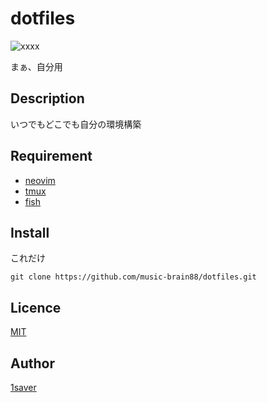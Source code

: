 # dotfiles

![xxxx](https://github.com/music-brain88/dotfiles/.github/workflows/main.yml/badge.svg?branch=feature/add_github_actions)



まぁ、自分用

## Description

いつでもどこでも自分の環境構築

## Requirement

- [neovim](https://github.com/neovim/neovim/wiki/Installing-Neovim)
- [tmux](https://github.com/tmux/tmux)
- [fish](https://fishshell.com/)



## Install

これだけ

```shell
git clone https://github.com/music-brain88/dotfiles.git
```



## Licence

[MIT](https://github.com/tcnksm/tool/blob/master/LICENCE)

## Author

[1saver](https://github.com/music-brain88/)
